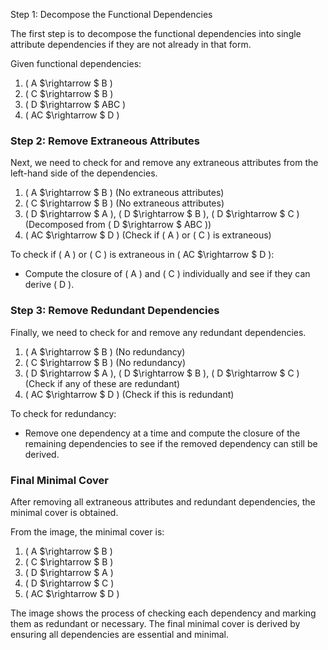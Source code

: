 Step 1: Decompose the Functional Dependencies

The first step is to decompose the functional dependencies into single attribute dependencies if they are not already in that form.

Given functional dependencies:

1. \( A $\rightarrow $ B \)
2. \( C $\rightarrow $ B \)
3. \( D $\rightarrow $ ABC \)
4. \( AC $\rightarrow $ D )

### Step 2: Remove Extraneous Attributes

Next, we need to check for and remove any extraneous attributes from the left-hand side of the dependencies.

1. \( A $\rightarrow $ B \) (No extraneous attributes)
2. \( C $\rightarrow $ B \) (No extraneous attributes)
3. \( D $\rightarrow $ A \), \( D $\rightarrow $ B \), \( D $\rightarrow $ C \) (Decomposed from \( D $\rightarrow $ ABC \))
4. \( AC $\rightarrow $ D \) (Check if \( A \) or \( C \) is extraneous)

To check if \( A \) or \( C \) is extraneous in \( AC $\rightarrow $ D \):

- Compute the closure of \( A \) and \( C \) individually and see if they can derive \( D \).

### Step 3: Remove Redundant Dependencies

Finally, we need to check for and remove any redundant dependencies.

1. \( A $\rightarrow $ B \) (No redundancy)
2. \( C $\rightarrow $ B \) (No redundancy)
3. \( D $\rightarrow $ A \), \( D $\rightarrow $ B \), \( D $\rightarrow $ C \) (Check if any of these are redundant)
4. \( AC $\rightarrow $ D \) (Check if this is redundant)

To check for redundancy:

- Remove one dependency at a time and compute the closure of the remaining dependencies to see if the removed dependency can still be derived.

### Final Minimal Cover

After removing all extraneous attributes and redundant dependencies, the minimal cover is obtained.

From the image, the minimal cover is:

1. \( A $\rightarrow $ B \)
2. \( C $\rightarrow $ B \)
3. \( D $\rightarrow $ A \)
4. \( D $\rightarrow $ C \)
5. \( AC $\rightarrow $ D \)

The image shows the process of checking each dependency and marking them as redundant or necessary. The final minimal cover is derived by ensuring all dependencies are essential and minimal.
